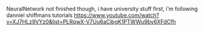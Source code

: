 NeuralNetwork
not finished though, i have university stuff first, i'm following danniel shiffmans tutorials
https://www.youtube.com/watch?v=XJ7HLz9VYz0&list=PLRqwX-V7Uu6aCibgK1PTWWu9by6XFdCfh
